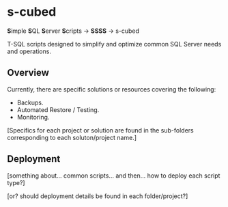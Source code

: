 ﻿# s-cubed
**S**imple **S**QL **S**erver **S**cripts -> **SSSS** -> s-cubed

T-SQL scripts designed to simplify and optimize common SQL Server needs and operations. 

## Overview

Currently, there are specific solutions or resources covering the following:
- Backups. 
- Automated Restore / Testing. 
- Monitoring.

[Specifics for each project or solution are found in the sub-folders corresponding to each soluton/project name.]



## Deployment
[something about... common scripts... and then... how to deploy each script type?]

[or? should deployment details be found in each folder/project?]